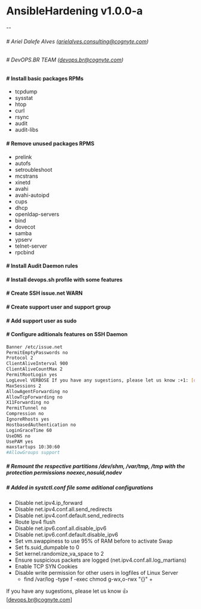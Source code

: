 # AnsibleHardening v1.0.0-a
--

###### \# Ariel Dalefe Alves (arielalves.consulting@cognyte.com) 
###### \# DevOPS.BR TEAM (devops.br@cognyte.com) 

#### \# Install basic packages RPMs

- tcpdump
- sysstat
- htop 
- curl
- rsync
- audit
- audit-libs
  
#### \# Remove unused packages RPMS
  
- prelink
- autofs
- setroubleshoot
- mcstrans
- xinetd
- avahi
- avahi-autoipd
- cups
- dhcp
- openldap-servers
- bind
- dovecot
- samba
- ypserv
- telnet-server
- rpcbind
  
#### \# Install Audit Daemon rules

#### \# Install devops.sh profile with some features

#### \# Create SSH issue.net WARN

#### \# Create support user and support group 

#### \# Add support user as sudo 


#### \# Configure aditionals features on SSH Daemon

```bash
Banner /etc/issue.net  
PermitEmptyPasswords no 
Protocol 2 
ClientAliveInterval 900 
ClientAliveCountMax 2 
PermitRootLogin yes 
LogLevel VERBOSE If you have any sugestions, please let us know :+1: [devops.br@cognyte.com]
MaxSessions 2 
AllowAgentForwarding no 
AllowTcpForwarding no 
X11Forwarding no 
PermitTunnel no 
Compression no 
IgnoreRhosts yes 
HostbasedAuthentication no 
LoginGraceTime 60 
UseDNS no 
UsePAM yes
maxstartups 10:30:60 
#AllowGroups support 
```

##### \# Remount the respective partitions /dev/shm, /var/tmp, /tmp with the protection permissions noexec,nosuid,nodev

##### \# Added in systctl.conf file some aditional configurations

- Disable net.ipv4.ip_forward 
- Disable net.ipv4.conf.all.send_redirects
- Disable net.ipv4.conf.default.send_redirects
- Route Ipv4 flush
- Disable net.ipv6.conf.all.disable_ipv6
- Disable net.ipv6.conf.default.disable_ipv6
- Set vm.swappiness to use 95% of RAM before to activate Swap
- Set fs.suid_dumpable to 0 
- Set kernel.randomize_va_space to 2
- Ensure suspicious packets are logged (net.ipv4.conf.all.log_martians)
- Enable TCP SYN Cookies
- Disable write permission for other users in logfiles of Linux Server
  - find /var/log -type f -exec chmod g-wx,o-rwx "{}" +

If you have any sugestions, please let us know :+1: [devops.br@cognyte.com]
